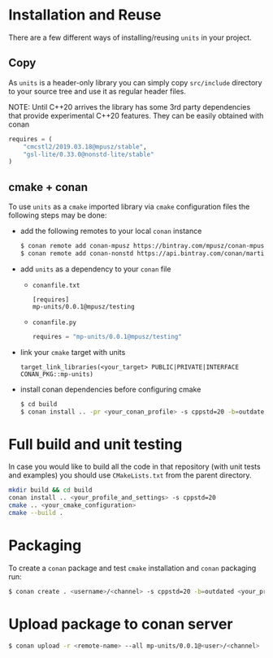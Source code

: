 # Installation and Reuse

There are a few different ways of installing/reusing `units` in your project.

## Copy

As `units` is a header-only library you can simply copy `src/include` directory to
your source tree and use it as regular header files.

NOTE: Until C++20 arrives the library has some 3rd party dependencies that provide
experimental C++20 features. They can be easily obtained with conan

```python
requires = (
    "cmcstl2/2019.03.18@mpusz/stable",
    "gsl-lite/0.33.0@nonstd-lite/stable"
)
```

## cmake + conan

To use `units` as a `cmake` imported library via `cmake` configuration files the following
steps may be done:
- add the following remotes to your local `conan` instance

  ```bash
  $ conan remote add conan-mpusz https://bintray.com/mpusz/conan-mpusz
  $ conan remote add conan-nonstd https://api.bintray.com/conan/martinmoene/nonstd-lite
  ```

- add `units` as a dependency to your `conan` file 
  - `conanfile.txt`
  
    ```text
    [requires]
    mp-units/0.0.1@mpusz/testing
    ```
    
  - `conanfile.py`

    ```python
    requires = "mp-units/0.0.1@mpusz/testing"
    ```

- link your `cmake` target with units

  ```text
  target_link_libraries(<your_target> PUBLIC|PRIVATE|INTERFACE CONAN_PKG::mp-units)
  ```

- install conan dependencies before configuring cmake

  ```bash
  $ cd build
  $ conan install .. -pr <your_conan_profile> -s cppstd=20 -b=outdated -u
  ```


# Full build and unit testing

In case you would like to build all the code in that repository (with unit tests and examples)
you should use `CMakeLists.txt` from the parent directory. 

```bash
mkdir build && cd build
conan install .. <your_profile_and_settings> -s cppstd=20
cmake .. <your_cmake_configuration>
cmake --build .
```


# Packaging

To create a `conan` package and test `cmake` installation and `conan` packaging run:  

```bash
$ conan create . <username>/<channel> -s cppstd=20 -b=outdated <your_profile_and_settings>
```


# Upload package to conan server

```bash
$ conan upload -r <remote-name> --all mp-units/0.0.1@<user>/<channel>
```
